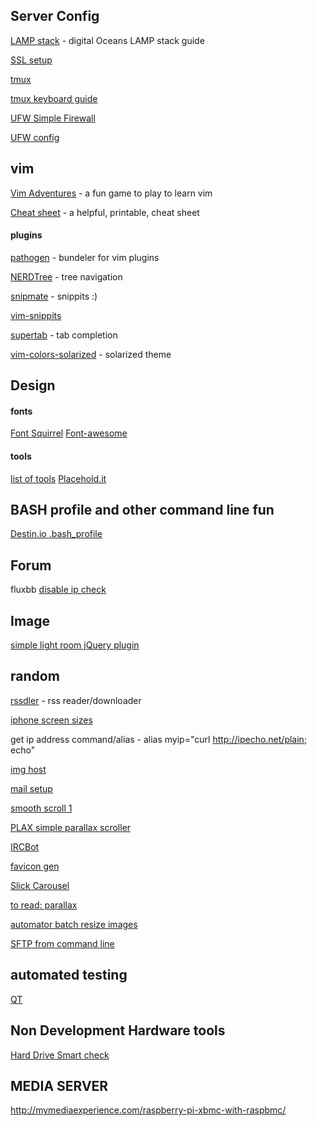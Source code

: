 ## Server Config
[LAMP stack](https://www.digitalocean.com/community/articles/how-to-install-linux-apache-mysql-php-lamp-stack-on-ubuntu) - digital Oceans LAMP stack guide

[SSL setup](https://www.digitalocean.com/community/articles/how-to-create-a-ssl-certificate-on-apache-for-ubuntu-12-04)

[tmux](https://www.digitalocean.com/community/articles/how-to-install-and-use-tmux-on-ubuntu-12-10--2)

[tmux keyboard guide](https://gist.github.com/MohamedAlaa/2961058)

[UFW Simple Firewall](http://guides.webbynode.com/articles/security/ubuntu-ufw.html)

[UFW config](https://help.ubuntu.com/community/UFW)

## vim
[Vim Adventures](http://vim-adventures.com/) - a fun game to play to learn vim

[Cheat sheet](http://www.viemu.com/vi-vim-cheat-sheet.gif) - a helpful, printable, cheat sheet

#### plugins
[pathogen](https://github.com/tpope/vim-pathogen) - bundeler for vim plugins

[NERDTree](https://github.com/scrooloose/nerdtree) - tree navigation

[snipmate](https://github.com/garbas/vim-snipmate) - snippits :)

[vim-snippits](https://github.com/honza/vim-snippets)

[supertab](https://github.com/ervandew/supertab) - tab completion

[vim-colors-solarized](https://github.com/altercation/vim-colors-solarized) - solarized theme

## Design

#### fonts
[Font Squirrel](http://www.fontsquirrel.com/)
[Font-awesome](http://fortawesome.github.io/Font-Awesome/)

#### tools
[list of tools](http://codecall.net/2014/01/24/13-latest-css-tools-2014-for-web-developers/)
[Placehold.it](http://placehold.it/)

## BASH profile and other command line fun
[Destin.io .bash_profile](https://gist.github.com/destinio/10970757e8e9238045c4)

## Forum
fluxbb
[disable ip check](https://fluxbb.org/forums/viewtopic.php?id=4955)

## Image
[simple light room jQuery plugin](http://sachinchoolur.github.io/lightGallery/index.html)

## random
[rssdler](https://code.google.com/p/rssdler/wiki/InstallInstructions) - rss reader/downloader

[iphone screen sizes](http://www.iphoneresolution.com/)

get ip address command/alias - alias myip="curl http://ipecho.net/plain; echo"

[img host](http://www.codefuture.co.uk/projects/imagehost/)

[mail setup](http://www.ubuntututorials.com/send-email-command-line-ubuntu/)

[smooth scroll 1](http://jsfiddle.net/adamb/F4BmP/)

[PLAX simple parallax scroller](https://github.com/cameronmcefee/plax)

[IRCBot](http://willie.dftba.net/)

[favicon gen](http://realfavicongenerator.net/)

[Slick Carousel](http://kenwheeler.github.io/slick/)

[to read: parallax](http://blog.keithclark.co.uk/pure-css-parallax-websites/)

[automator batch resize images](http://osxdaily.com/2011/12/20/batch-resize-pictures-in-mac-os-x-using-automator/)

[SFTP from command line](https://www.digitalocean.com/community/tutorials/how-to-use-sftp-to-securely-transfer-files-with-a-remote-server)

## automated testing
[QT](https://github.com/thoughtbot/capybara-webkit/wiki/Installing-Qt-and-compiling-capybara-webkit)

## Non Development Hardware tools
[Hard Drive Smart check](http://www.volitans-software.com/smart_utility.php)

## MEDIA SERVER
http://mymediaexperience.com/raspberry-pi-xbmc-with-raspbmc/
